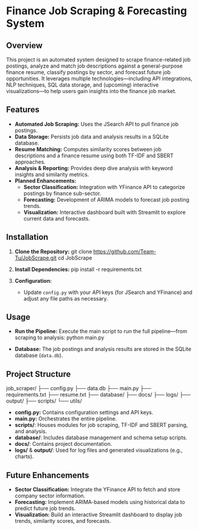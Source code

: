 # Finance Job Scraping & Forecasting System

## Overview
This project is an automated system designed to scrape finance-related job postings, analyze and match job descriptions against a general-purpose finance resume, classify postings by sector, and forecast future job opportunities. It leverages multiple technologies—including API integrations, NLP techniques, SQL data storage, and (upcoming) interactive visualizations—to help users gain insights into the finance job market.

## Features
- **Automated Job Scraping:** Uses the JSearch API to pull finance job postings.
- **Data Storage:** Persists job data and analysis results in a SQLite database.
- **Resume Matching:** Computes similarity scores between job descriptions and a finance resume using both TF-IDF and SBERT approaches.
- **Analysis & Reporting:** Provides deep dive analysis with keyword insights and similarity metrics.
- **Planned Enhancements:** 
  - **Sector Classification:** Integration with YFinance API to categorize postings by finance sub-sector.
  - **Forecasting:** Development of ARIMA models to forecast job posting trends.
  - **Visualization:** Interactive dashboard built with Streamlit to explore current data and forecasts.

## Installation
1. **Clone the Repository:**
   git clone https://github.com/Team-Tu/JobScrape.git
   cd JobScrape
   
2. **Install Dependencies:**
   pip install -r requirements.txt
   
3. **Configuration:**
   - Update `config.py` with your API keys (for JSearch and YFinance) and adjust any file paths as necessary.

## Usage
- **Run the Pipeline:**
  Execute the main script to run the full pipeline—from scraping to analysis:
  python main.py
  
- **Database:**
  The job postings and analysis results are stored in the SQLite database (`data.db`).

## Project Structure

job_scraper/
├── config.py
├── data.db
├── main.py
├── requirements.txt
├── resume.txt
├── database/
├── docs/
├── logs/
├── output/
├── scripts/
└── utils/

- **config.py:** Contains configuration settings and API keys.
- **main.py:** Orchestrates the entire pipeline.
- **scripts/**: Houses modules for job scraping, TF-IDF and SBERT parsing, and analysis.
- **database/**: Includes database management and schema setup scripts.
- **docs/**: Contains project documentation.
- **logs/** & **output/**: Used for log files and generated visualizations (e.g., charts).

## Future Enhancements
- **Sector Classification:** Integrate the YFinance API to fetch and store company sector information.
- **Forecasting:** Implement ARIMA-based models using historical data to predict future job trends.
- **Visualization:** Build an interactive Streamlit dashboard to display job trends, similarity scores, and forecasts.